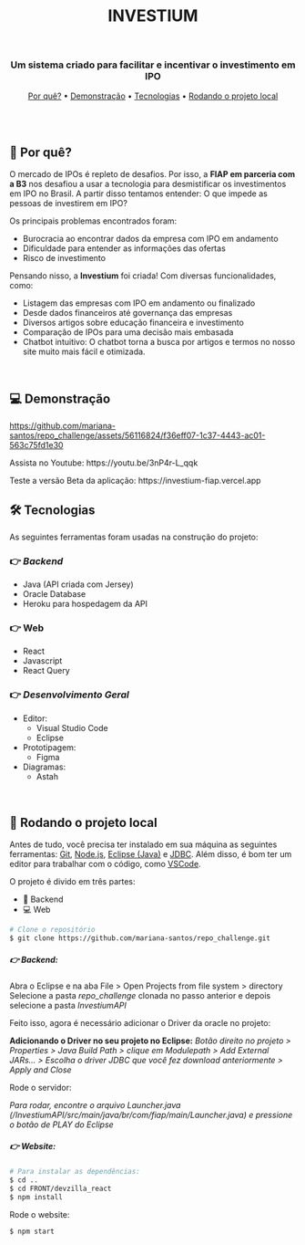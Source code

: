 <div align="center">
  <h1>INVESTIUM</h1>
</div>

<br>

<h3 align="center">Um sistema criado para facilitar e incentivar o investimento em IPO </h3>

<p align="center">
  <a href="#-por-quê">Por quê?</a> •
  <a href="#-demonstração">Demonstração</a> •
  <a href="#-tecnologias">Tecnologias</a> •
  <a href="#-rodando-o-projeto-local">Rodando o projeto local</a>
</p>

<br><br>

<h2>🧐 Por quê?</h2>
<p>O mercado de IPOs é repleto de desafios. Por isso, a <strong>FIAP em parceria com a B3</strong> nos desafiou a usar a tecnologia para desmistificar os investimentos em IPO no Brasil. 
  A partir disso tentamos entender: O que impede as pessoas de investirem em IPO?</p>
<p>Os principais problemas encontrados foram:</p>
<ul>
  <li>Burocracia ao encontrar dados da empresa com IPO em andamento</li>
  <li>Dificuldade para entender as informações das ofertas</li>
  <li>Risco de investimento</li>
</ul>
<p>Pensando nisso, a <strong>Investium</strong> foi criada! Com diversas funcionalidades, como: </p>
<ul>
  <li>Listagem das empresas com IPO em andamento ou finalizado</li>
  <li>Desde dados financeiros até governança das empresas</li>
  <li>Diversos artigos sobre educação financeira e investimento</li>
  <li>Comparação de IPOs para uma decisão mais embasada</li>
  <li>Chatbot intuitivo: O chatbot torna a busca por artigos e termos no nosso site muito mais fácil e otimizada.</li>
</ul>

<br>

<h2>💻 Demonstração</h2>

https://github.com/mariana-santos/repo_challenge/assets/56116824/f36eff07-1c37-4443-ac01-563c75fd1e30
<p>Assista no Youtube: https://youtu.be/3nP4r-L_qqk</p>
<p>Teste a versão Beta da aplicação: https://investium-fiap.vercel.app</p>

<h2>🛠 Tecnologias</h2>
As seguintes ferramentas foram usadas na construção do projeto:

### 👉 **_Backend_**

- Java (API criada com Jersey)
- Oracle Database
- Heroku para hospedagem da API

### 👉 **Web**

- React
- Javascript
- React Query

### 👉 **_Desenvolvimento Geral_**

- Editor:
  - Visual Studio Code
  - Eclipse
- Prototipagem:
  - Figma
- Diagramas:
  - Astah

<br>

<h2>🚀 Rodando o projeto local</h2>

Antes de tudo, você precisa ter instalado em sua máquina as seguintes ferramentas:
[Git](https://git-scm.com), [Node.js](https://nodejs.org/en/), [Eclipse (Java)](https://www.oracle.com/java/technologies/downloads/) e [JDBC](https://www.oracle.com/database/technologies/appdev/jdbc-downloads.html). 
Além disso, é bom ter um editor para trabalhar com o código, como [VSCode](https://code.visualstudio.com/).

O projeto é divido em três partes:

- 🎲 Backend
- 💻 Web

```bash
# Clone o repositório
$ git clone https://github.com/mariana-santos/repo_challenge.git
```

##### 👉 **_Backend:_**
Abra o Eclipse e na aba File > Open Projects from file system > directory 
Selecione a pasta _repo_challenge_ clonada no passo anterior e depois selecione a pasta _InvestiumAPI_

Feito isso, agora é necessário adicionar o Driver da oracle no projeto:

**Adicionando o Driver no seu projeto no Eclipse:**
_Botão direito no projeto > Properties > Java Build Path > clique em Modulepath > Add External JARs… > Escolha o driver JDBC que você fez download anteriormente > Apply and Close_

Rode o servidor:

_Para rodar, encontre o arquivo Launcher.java (/InvestiumAPI/src/main/java/br/com/fiap/main/Launcher.java) e pressione o botão de *PLAY* do Eclipse_


##### 👉 **_Website:_**

```bash
# Para instalar as dependências:
$ cd ..
$ cd FRONT/devzilla_react
$ npm install
```

Rode o website:

```bash
$ npm start
```

<br><br>
